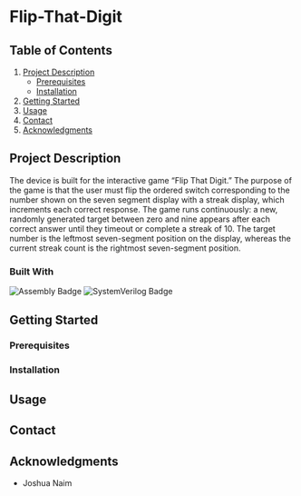 # Flip-That-Digit

## Table of Contents

1. [Project Description](#project-description)
   - [Prerequisites](#prerequisites)
   - [Installation](#installation)
2. [Getting Started](#getting-started)
3. [Usage](#usage)
4. [Contact](#contact)
5. [Acknowledgments](#acknowledgments)

## Project Description

The device is built for the interactive game “Flip That Digit.” The purpose of the game is that the user must flip the ordered switch corresponding to the number shown on the seven segment display with a streak display, which increments each correct response. The game runs continuously: a new, randomly generated target between zero and nine appears after each correct answer until they timeout or complete a streak of 10. The target number is the leftmost seven-segment position on the display, whereas the current streak count is the rightmost seven-segment position.

### Built With

![Assembly Badge](https://img.shields.io/badge/assembly-assembly?style=for-the-badge&color=darkblue)
![SystemVerilog Badge](https://img.shields.io/badge/systemverilog-systemverilog?style=for-the-badge&color=lightblue)

## Getting Started

### Prerequisites

### Installation

## Usage

## Contact

## Acknowledgments

- Joshua Naim
